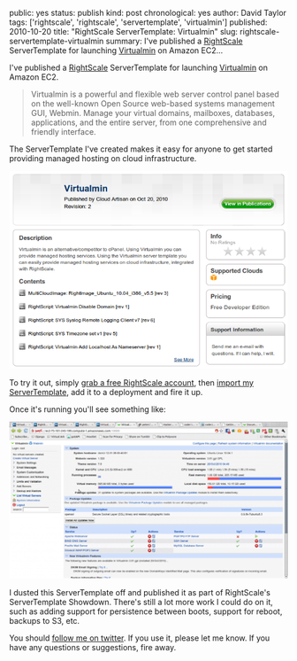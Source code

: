 public: yes
status: publish
kind: post
chronological: yes
author: David Taylor
tags: ['rightscale', 'rightscale', 'servertemplate', 'virtualmin']
published: 2010-10-20
title: "RightScale ServerTemplate: Virtualmin"
slug: rightscale-servertemplate-virtualmin
summary: I've published a [RightScale](http://www.rightscale.com) ServerTemplate for launching [Virtualmin](http://www.virtualmin.com) on Amazon EC2...

I've published a [RightScale](http://www.rightscale.com) ServerTemplate for launching [Virtualmin](http://www.virtualmin.com) on Amazon EC2.

> Virtualmin is a powerful and flexible web server control panel based on the well-known Open Source web-based systems management GUI, Webmin. Manage your virtual domains, mailboxes, databases, applications, and the entire server, from one comprehensive and friendly interface.

The ServerTemplate I've created makes it easy for anyone to get started providing managed hosting on cloud infrastructure.

[![Virtualmin Server Template](/media/img/2010/10/Virtualmin-Server-Template.png)](/media/img/2010/10/Virtualmin-Server-Template.png)

To try it out, simply [grab a free RightScale account](http://www.rightscale.com/products/free_edition.php), then [import my ServerTemplate](https://my.rightscale.com/library/server_templates/Virtualmin/14506), add it to a deployment and fire it up.

Once it's running you'll see something like:

[![Virtualmin Dashboard](/media/img/2010/10/Virtualmin-Dashboard-1024x575.png)](/media/img/2010/10/Virtualmin-Dashboard.png)

I dusted this ServerTemplate off and published it as part of RightScale's ServerTemplate Showdown. There's still a lot more work I could do on it, such as adding support for persistence between boots, support for reboot, backups to S3, etc.

You should [follow me on twitter](http://twitter.com/davidltaylor). If you use it, please let me know. If you have any questions or suggestions, fire away.
